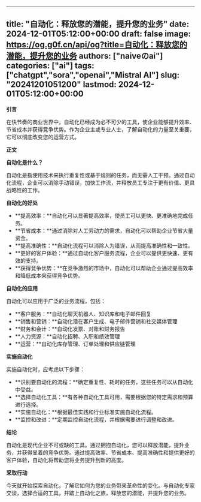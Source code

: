 
---
title: "自动化：释放您的潜能，提升您的业务"
date: 2024-12-01T05:12:00+00:00
draft: false
image: https://og.g0f.cn/api/og?title=自动化：释放您的潜能，提升您的业务
authors: ["naiveのai"]
categories: ["ai"]
tags: ["chatgpt","sora","openai","Mistral AI"]
slug: "20241201051200"
lastmod: 2024-12-01T05:12:00+00:00
---
**引言**

在快节奏的商业世界中，自动化已经成为必不可少的工具，使企业能够提升效率、节省成本并获得竞争优势。作为企业主或专业人士，了解自动化的力量至关重要，它可以彻底改变您的运营方式。

**正文**

**自动化是什么？**

自动化是指使用技术来执行重复性或基于规则的任务，而无需人工干预。通过自动化流程，企业可以消除手动错误，加快工作流，并释放员工专注于更有价值、更具战略性的工作。

**自动化的好处**

* **提高效率：**自动化可以显著提高效率，使员工可以更快、更准确地完成任务。
* **节省成本：**通过消除对人工劳动力的需求，自动化可以帮助企业节省大量资金。
* **提高准确性：**自动化流程可以消除人为错误，从而提高准确性和一致性。
* **更好的客户体验：**通过自动化客户服务流程，企业可以提供更快速、更有效的支持。
* **获得竞争优势：**在竞争激烈的市场中，自动化可以帮助企业通过提高效率和降低成本来获得竞争优势。

**自动化的应用**

自动化可以应用于广泛的业务流程，包括：

* **客户服务：**自动化聊天机器人、知识库和电子邮件回复
* **销售和营销：**自动化潜在客户生成、电子邮件营销和社交媒体管理
* **财务和会计：**自动化发票、对账和财务报告
* **人力资源：**自动化招聘、入职和绩效管理
* **运营：**自动化库存管理、订单处理和供应链管理

**实施自动化**

实施自动化时，应考虑以下步骤：

* **识别要自动化的流程：**确定重复性、耗时的任务，这些任务可以从自动化中受益。
* **选择自动化工具：**有各种自动化工具可用，需要根据您的特定需求和预算进行选择。
* **实施自动化：**根据最佳实践和行业标准实施自动化流程。
* **监控和改进：**定期监控自动化流程，并根据需要进行调整和改进。

**结论**

自动化是现代企业不可或缺的工具。通过拥抱自动化，您可以释放潜能，提升业务，并获得显着的竞争优势。通过提高效率、节省成本、提高准确性和提供更好的客户体验，自动化将帮助您将业务提升到新的高度。

**采取行动**

今天就开始探索自动化，了解它如何为您的业务带来革命性的变化。与自动化专家交谈，选择合适的工具，并踏上自动化之旅，释放您的潜能，并提升您的业务。